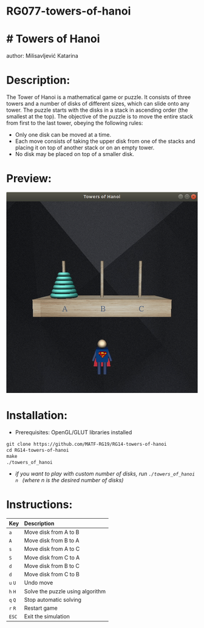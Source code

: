 # RG077-towers-of-hanoi

# # Towers of Hanoi
author: Milisavljević Katarina

# Description:

The Tower of Hanoi is a mathematical game or puzzle. It consists of three towers and a number of disks of different sizes, which can slide onto any tower. The puzzle starts with the disks in a stack in ascending order (the smallest at the top). The objective of the puzzle is to move the entire stack from first to the last tower, obeying the following rules:
*   Only one disk can be moved at a time.
*   Each move consists of taking the upper disk from one of the stacks and placing it on top of another stack or on an empty tower.
*   No disk may be placed on top of a smaller disk.

# Preview:

![](https://raw.githubusercontent.com/MATF-RG19/RG14-towers-of-hanoi/master/Screenshots/12_2020-01-26.gif)

# Installation:

* Prerequisites: OpenGL/GLUT libraries installed

```shell
git clone https://github.com/MATF-RG19/RG14-towers-of-hanoi
cd RG14-towers-of-hanoi
make
./towers_of_hanoi
```
* _if you want to play with custom number of disks, run ```./towers_of_hanoi n ``` (where n is the desired number of disks)_

# Instructions:

| **Key** | **Description** |
| :---  | :--- |
| `a` | Move disk from A to B |
| `A` | Move disk from B to A |
| `s` | Move disk from A to C |
| `S` | Move disk from C to A |
| `d` | Move disk from B to C |
| `d` | Move disk from C to B |
| `u` `U` | Undo move |
| `h` `H` | Solve the puzzle using algorithm |
| `q` `Q` | Stop automatic solving |
| `r` `R` | Restart game |
| `ESC` | Exit the simulation |
